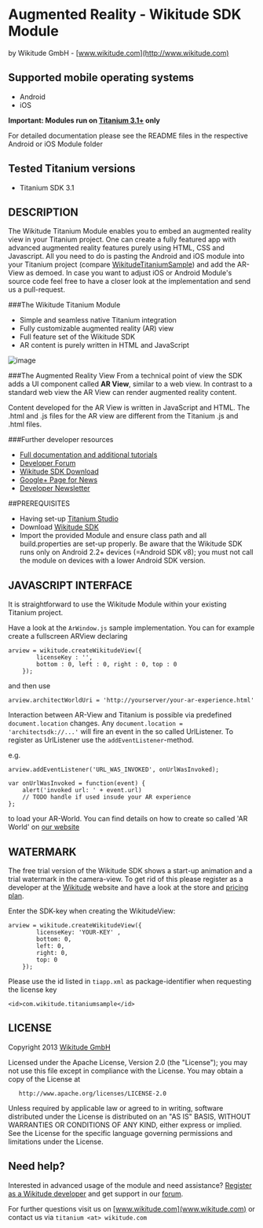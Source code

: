 
# Augmented Reality - Wikitude SDK Module
by Wikitude GmbH - [www.wikitude.com](http://www.wikitude.com)


## Supported mobile operating systems
* Android 
* iOS

**Important: Modules run on [Titanium 3.1+](http://www.appcelerator.com/platform/titanium-platform) only**


For detailed documentation please see the README files in the respective Android or iOS Module folder

## Tested Titanium versions
* Titanium SDK 3.1


## DESCRIPTION 


The Wikitude Titanium Module enables you to embed an augmented reality view in your Titanium project. One can create a fully featured app with advanced augmented reality features purely using HTML, CSS and Javascript.
All you need to do is pasting the Android and iOS module into your Titanium project (compare [WikitudeTitaniumSample](WikitudeTitaniumSample/)) and add the AR-View as demoed.
In case you want to adjust iOS or Android Module's source code feel free to have a closer look at the implementation and send us a pull-request.

###The Wikitude Titanium Module

* Simple and seamless native Titanium integration
* Fully customizable augmented reality (AR) view
* Full feature set of the Wikitude SDK
* AR content is purely written in HTML and JavaScript

![image](http://www.wikitude.com/wp-content/uploads/2012/12/Module_Titanium.png)

###The Augmented Reality View
From a technical point of view the SDK adds a UI component called **AR View**, similar to a web view. In contrast to a standard web view the AR View can render augmented reality content.

Content developed for the AR View is written in JavaScript and HTML. The .html and .js files for the AR view are different from the Titanium .js and .html files.

###Further developer resources
* [Full documentation and additional tutorials](http://developer.wikitude.com/documentation)
* [Developer Forum](http://developer.wikitude.com/developer-forum)
* [Wikitude SDK Download](http://developer.wikitude.com/download)
* [Google+ Page for News](https://plus.google.com/u/0/103004921345651739447/posts)
* [Developer Newsletter](http://www.wikitude.com/developer/newsletter)



##PREREQUISITES
* Having set-up [Titanium Studio](http://www.appcelerator.com/platform/titanium-platform/)
* Download [Wikitude SDK](http://developer.wikitude.com/download)
* Import the provided Module and ensure class path and all build.properties are set-up properly. Be aware that the Wikitude SDK runs only on Android 2.2+ devices (=Android SDK v8); you must not call the module on devices with a lower Android SDK version.


## JAVASCRIPT INTERFACE
	
It is straightforward to use the Wikitude Module within your existing Titanium project.

Have a look at the `ArWindow.js` sample implementation. You can for example create a fullscreen ARView declaring

	arview = wikitude.createWikitudeView({
			licenseKey : '',
			bottom : 0, left : 0, right : 0, top : 0
		});
		
and then use

```arview.architectWorldUri = 'http://yourserver/your-ar-experience.html'```

Interaction between AR-View and Titanium is possible via predefined `document.location` changes. Any `document.location = 'architectsdk://...'` will fire an event in the so called UrlListener. To register as UrlListener use the `addEventListener`-method.

e.g.

	arview.addEventListener('URL_WAS_INVOKED', onUrlWasInvoked);

	var onUrlWasInvoked = function(event) {
		alert('invoked url: ' + event.url)
		// TODO handle if used insude your AR experience
	};


to load your AR-World. You can find details on how to create so called 'AR World' on [our website](http://developer.wikitude.com/download) 

## WATERMARK

The free trial version of the Wikitude SDK shows a start-up animation and a trial watermark in the camera-view. To get rid of this please register as a developer at the [Wikitude](www.wikitude.com) website and have a look at the store and [pricing plan](http://www.wikitude.com/developer/download-sdk/pricing/).

Enter the SDK-key when creating the WikitudeView:

	arview = wikitude.createWikitudeView({
			licenseKey: 'YOUR-KEY' , 
			bottom: 0,
			left: 0,
			right: 0,
			top: 0
		});
		
Please use the id listed in `tiapp.xml` as package-identifier when requesting the license key

	<id>com.wikitude.titaniumsample</id>

## LICENSE

   Copyright 2013 [Wikitude GmbH](http://www.wikitude.com)

   Licensed under the Apache License, Version 2.0 (the "License");
   you may not use this file except in compliance with the License.
   You may obtain a copy of the License at

       http://www.apache.org/licenses/LICENSE-2.0

   Unless required by applicable law or agreed to in writing, software
   distributed under the License is distributed on an "AS IS" BASIS,
   WITHOUT WARRANTIES OR CONDITIONS OF ANY KIND, either express or implied.
   See the License for the specific language governing permissions and
   limitations under the License.
   
## Need help?
Interested in advanced usage of the module and need assistance? 
[Register as a Wikitude developer](http://developer.wikitude.com) and get support in our [forum](http://developer.wikitude.com/developer-forum).

For further questions visit us on [www.wikitude.com](www.wikitude.com) or contact us via `titanium <at> wikitude.com`



